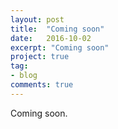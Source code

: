 ```yaml
---
layout: post
title:  "Coming soon"
date:   2016-10-02
excerpt: "Coming soon"
project: true
tag:
- blog
comments: true
---
```


Coming soon.
